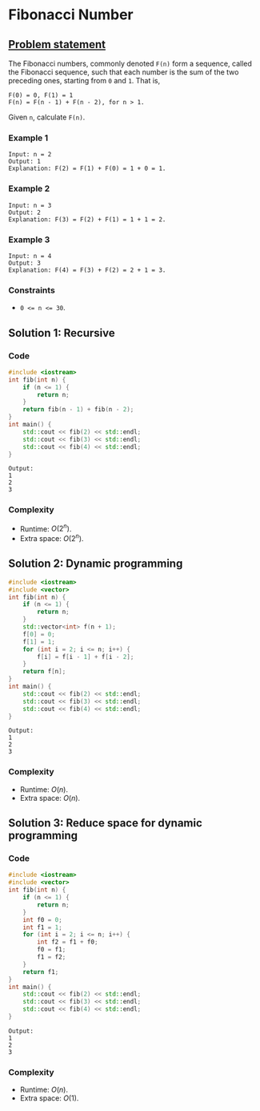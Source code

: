 # Fibonacci Number

## [Problem statement](https://leetcode.com/problems/fibonacci-number/)

The Fibonacci numbers, commonly denoted `F(n)` form a sequence, called the Fibonacci sequence, such that each number is the sum of the two preceding ones, starting from `0` and `1`. That is,

```text
F(0) = 0, F(1) = 1
F(n) = F(n - 1) + F(n - 2), for n > 1.
```

Given `n`, calculate `F(n)`.

 

### Example 1
```text
Input: n = 2
Output: 1
Explanation: F(2) = F(1) + F(0) = 1 + 0 = 1.
```

### Example 2
```text
Input: n = 3
Output: 2
Explanation: F(3) = F(2) + F(1) = 1 + 1 = 2.
```

### Example 3
```text
Input: n = 4
Output: 3
Explanation: F(4) = F(3) + F(2) = 2 + 1 = 3.
``` 

### Constraints

* `0 <= n <= 30`.

## Solution 1: Recursive

### Code
```cpp
#include <iostream>
int fib(int n) {
    if (n <= 1) {
        return n;
    } 
    return fib(n - 1) + fib(n - 2);
}
int main() {
    std::cout << fib(2) << std::endl;
    std::cout << fib(3) << std::endl;
    std::cout << fib(4) << std::endl;
}
```
```text
Output:
1
2
3
```

### Complexity
* Runtime: $O(2^n)$.
* Extra space: $O(2^n)$.

## Solution 2: Dynamic programming
```cpp
#include <iostream>
#include <vector>
int fib(int n) {
    if (n <= 1) {
        return n;
    }
    std::vector<int> f(n + 1);
    f[0] = 0;
    f[1] = 1;
    for (int i = 2; i <= n; i++) {
        f[i] = f[i - 1] + f[i - 2];
    }
    return f[n];
}
int main() {
    std::cout << fib(2) << std::endl;
    std::cout << fib(3) << std::endl;
    std::cout << fib(4) << std::endl;
}
```
```text
Output:
1
2
3
```

### Complexity
* Runtime: $O(n)$.
* Extra space: $O(n)$.

## Solution 3: Reduce space for dynamic programming

### Code
```cpp
#include <iostream>
#include <vector>
int fib(int n) {
    if (n <= 1) {
        return n;
    }
    int f0 = 0;
    int f1 = 1;
    for (int i = 2; i <= n; i++) {
        int f2 = f1 + f0;
        f0 = f1;
        f1 = f2;
    }
    return f1;
}
int main() {
    std::cout << fib(2) << std::endl;
    std::cout << fib(3) << std::endl;
    std::cout << fib(4) << std::endl;
}
```
```text
Output:
1
2
3
```

### Complexity
* Runtime: $O(n)$.
* Extra space: $O(1)$.


